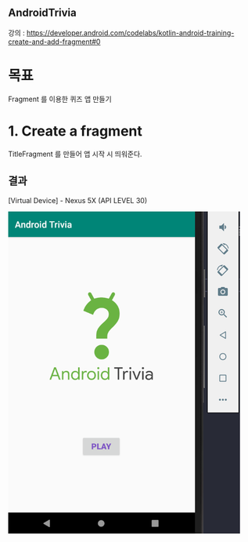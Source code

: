 ## AndroidTrivia

강의 : https://developer.android.com/codelabs/kotlin-android-training-create-and-add-fragment#0

# 목표

Fragment 를 이용한 퀴즈 앱 만들기

# 1. Create a fragment

TitleFragment 를 만들어 앱 시작 시 띄워준다.

## 결과

[Virtual Device] - Nexus 5X (API LEVEL 30)

![create_a_fragment_result.png](readme_files/create_a_fragment_result.png)
